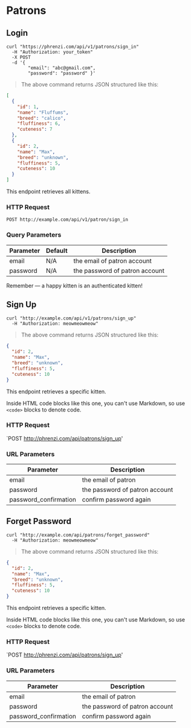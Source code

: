 # Patrons

## Login

```shell
curl "https://phrenzi.com/api/v1/patrons/sign_in"
  -H "Authorization: your_token"
  -X POST
  -d '{
        "email": "abc@gmail.com",
        "password": "password" }'
```

> The above command returns JSON structured like this:

```json
[
  {
    "id": 1,
    "name": "Fluffums",
    "breed": "calico",
    "fluffiness": 6,
    "cuteness": 7
  },
  {
    "id": 2,
    "name": "Max",
    "breed": "unknown",
    "fluffiness": 5,
    "cuteness": 10
  }
]
```

This endpoint retrieves all kittens.

### HTTP Request

`POST http://example.com/api/v1/patron/sign_in`

### Query Parameters

Parameter | Default | Description
--------- | ------- | -----------
email | N/A | the email of patron account
password | N/A | the password of patron account

<aside class="success">
Remember — a happy kitten is an authenticated kitten!
</aside>

## Sign Up

```shell
curl "http://example.com/api/v1/patrons/sign_up"
  -H "Authorization: meowmeowmeow"
```

> The above command returns JSON structured like this:

```json
{
  "id": 2,
  "name": "Max",
  "breed": "unknown",
  "fluffiness": 5,
  "cuteness": 10
}
```

This endpoint retrieves a specific kitten.

<aside class="warning">Inside HTML code blocks like this one, you can't use Markdown, so use <code>&lt;code&gt;</code> blocks to denote code.</aside>

### HTTP Request

`POST http://phrenzi.com/api/patrons/sign_up'

### URL Parameters

Parameter | Description
--------- | -----------
email | the email of patron
password | the password of patron account
password_confirmation | confirm password again

## Forget Password

```shell
curl "http://example.com/api/patrons/forget_password"
  -H "Authorization: meowmeowmeow"
```

> The above command returns JSON structured like this:

```json
{
  "id": 2,
  "name": "Max",
  "breed": "unknown",
  "fluffiness": 5,
  "cuteness": 10
}
```

This endpoint retrieves a specific kitten.

<aside class="warning">Inside HTML code blocks like this one, you can't use Markdown, so use <code>&lt;code&gt;</code> blocks to denote code.</aside>

### HTTP Request

`POST http://phrenzi.com/api/patrons/sign_up'

### URL Parameters

Parameter | Description
--------- | -----------
email | the email of patron
password | the password of patron account
password_confirmation | confirm password again
